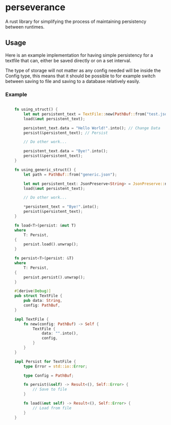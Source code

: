# perseverance

A rust library for simplifying the process of maintaining persistency between runtimes.

## Usage

Here is an example implementation for having simple persistency for a textfile that can,
either be saved directly or on a set interval.

The type of storage will not matter as any config needed will be inside the Config type,
this means that it should be possible to for example switch between saving to file and
saving to a database relatively easily.

### Example

```rust

    fn using_struct() {
        let mut persistent_text = TextFile::new(PathBuf::from("test.json")); // Setup struct
        load(&mut persistent_text);

        persistent_text.data = "Hello World!".into(); // Change Data
        persist(&persistent_text); // Persist

        // Do other work...

        persistent_text.data = "Bye!".into();
        persist(&persistent_text);
    }

    fn using_generic_struct() {
        let path = PathBuf::from("generic.json");

        let mut persistent_text: JsonPreserve<String> = JsonPreserve::new("".into(), PathBuf::from("generic.json"));
        load(&mut persistent_text);

        // Do other work...

        *persistent_text = "Bye!".into();
        persist(&persistent_text);
    }

    fn load<T>(persist: &mut T)
    where
        T: Persist,
    {
        persist.load().unwrap();
    }

    fn persist<T>(persist: &T)
    where
        T: Persist,
    {
        persist.persist().unwrap();
    }

    #[derive(Debug)]
    pub struct TextFile {
        pub data: String,
        config: PathBuf,
    }

    impl TextFile {
        fn new(config: PathBuf) -> Self {
            TextFile {
                data: "".into(),
                config,
            }
        }
    }

    impl Persist for TextFile {
        type Error = std::io::Error;

        type Config = PathBuf;

        fn persist(&self) -> Result<(), Self::Error> {
            // Save to file
        }

        fn load(&mut self) -> Result<(), Self::Error> {
            // Load from file
        }
    }
```
